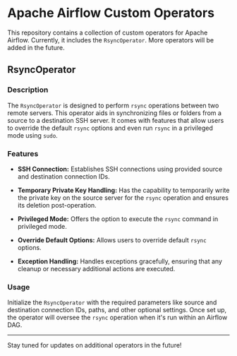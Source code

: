 # Apache Airflow Custom Operators

This repository contains a collection of custom operators for Apache Airflow. Currently, it includes the `RsyncOperator`. More operators will be added in the future.

## RsyncOperator

### Description
The `RsyncOperator` is designed to perform `rsync` operations between two remote servers. This operator aids in synchronizing files or folders from a source to a destination SSH server. It comes with features that allow users to override the default `rsync` options and even run `rsync` in a privileged mode using `sudo`.

### Features

- **SSH Connection:** Establishes SSH connections using provided source and destination connection IDs.

- **Temporary Private Key Handling:** Has the capability to temporarily write the private key on the source server for the `rsync` operation and ensures its deletion post-operation.

- **Privileged Mode:** Offers the option to execute the `rsync` command in privileged mode.

- **Override Default Options:** Allows users to override default `rsync` options.

- **Exception Handling:** Handles exceptions gracefully, ensuring that any cleanup or necessary additional actions are executed.

### Usage

Initialize the `RsyncOperator` with the required parameters like source and destination connection IDs, paths, and other optional settings. Once set up, the operator will oversee the `rsync` operation when it's run within an Airflow DAG.

---

Stay tuned for updates on additional operators in the future!
